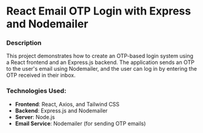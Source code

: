 # React Email OTP Login with Express and Nodemailer

### Description
This project demonstrates how to create an OTP-based login system using a React frontend and an Express.js backend. The application sends an OTP to the user's email using Nodemailer, and the user can log in by entering the OTP received in their inbox.

### Technologies Used:
- **Frontend**: React, Axios, and Tailwind CSS
- **Backend**: Express.js and Nodemailer
- **Server**: Node.js
- **Email Service**: Nodemailer (for sending OTP emails)


